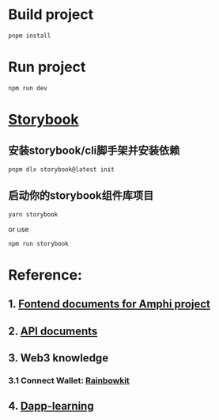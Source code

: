 # Build project
```shell
pnpm install
```


# Run project
```shell
npm run dev
```


# [Storybook](https://storybook.js.org/docs/react/writing-tests/introduction)
## 安装storybook/cli脚手架并安装依赖
```shell
pnpm dlx storybook@latest init
```

## 启动你的storybook组件库项目
```shell
yarn storybook
```
or use
```shell
npm run storybook 
```

# Reference:

## 1. [Fontend documents for Amphi project](https://kxez5oqjhd.feishu.cn/docx/Ag8Rdf0RnoRBr3x5cOncUzQmnSe)

## 2. [API documents](https://kxez5oqjhd.feishu.cn/docx/K6ZAd9hm7oGNOhxgjBxcitI4n5f)

## 3. Web3 knowledge
### 3.1 Connect Wallet: [Rainbowkit](https://www.rainbowkit.com/docs/custom-connect-button)

## 4. [Dapp-learning](https://github.com/Dapp-Learning-DAO/Dapp-Learning/blob/main/README-CN.md)
